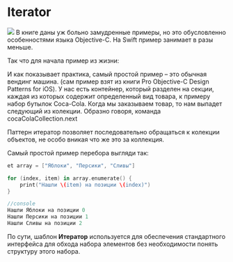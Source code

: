 # Iterator
<img src="https://github.com/dinozavr2005/ios-library/blob/main/%D0%A8%D0%B0%D0%B1%D0%BB%D0%BE%D0%BD%D1%8B%20%D0%BF%D1%80%D0%BE%D0%B3%D1%80%D0%B0%D0%BC%D0%BC%D0%B8%D1%80%D0%BE%D0%B2%D0%B0%D0%BD%D0%B8%D1%8F%20Swift/Iterator/iterator.png"/>
В книге даны уж больно замудренные примеры, но это обусловленно особенностями языка Objective-C. На Swift пример занимает в разы меньше.

Так что для начала пример из жизни:

И как показывает практика, самый простой пример – это обычная вендинг машина. (сам пример взят из книги Pro Objective-C Design Patterns for iOS). У нас есть контейнер, который разделен на секции, каждая из которых содержит определенный вид товара, к примеру набор бутылок Coca-Cola. Когда мы заказываем товар, то нам выпадет следующий из колекции. Образно говоря, команда cocaColaCollection.next

Паттерн итератор позволяет последовательно обращаться к колекции объектов, не особо вникая что же это за коллекция.

Самый простой пример перебора выгляди так:
```Swift
et array = ["Яблоки", "Персики", "Сливы"]

for (index, item) in array.enumerate() {
	print("Нашли \(item) на позиции \(index)")
}

//console
Нашли Яблоки на позиции 0
Нашли Персики на позиции 1
Нашли Сливы на позиции 2
```
По сути, шаблон **Итератор** используется для обеспечения стандартного интерфейса для обхода набора элементов без необходимости понять структуру этого набора.

